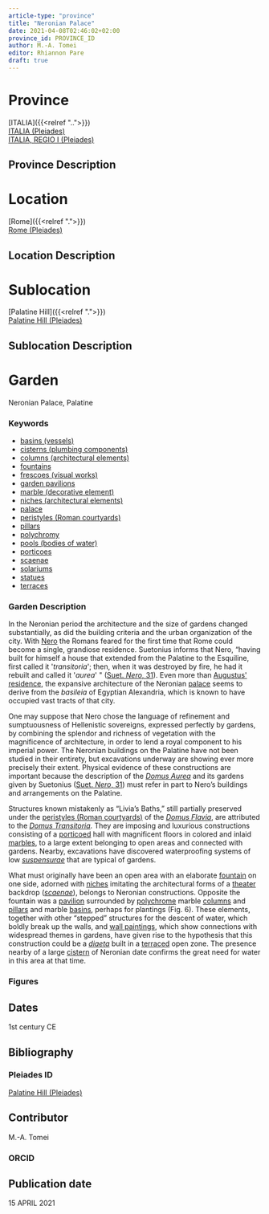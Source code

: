 ```yaml
---
article-type: "province"
title: "Neronian Palace"
date: 2021-04-08T02:46:02+02:00
province_id: PROVINCE_ID
author: M.-A. Tomei
editor: Rhiannon Pare
draft: true
---
```


# Province

[ITALIA]({{<relref "..">}})\
[ITALIA (Pleiades)](https://pleiades.stoa.org/places/1052)\
[ITALIA, REGIO I (Pleiades)](https://pleiades.stoa.org/places/441075550)

## Province Description


# Location

[Rome]({{<relref ".">}}) \
[Rome (Pleiades)](https://pleiades.stoa.org/places/423025)

## Location Description


# Sublocation

[Palatine Hill]({{<relref ".">}}) \
[Palatine Hill (Pleiades)](https://pleiades.stoa.org/places/971691208)

## Sublocation Description

# Garden

Neronian Palace, Palatine

### Keywords

- [basins (vessels)](http://vocab.getty.edu/page/aat/300045614)
- [cisterns (plumbing components)](http://vocab.getty.edu/page/aat/300052558)
- [columns (architectural elements)](http://vocab.getty.edu/page/aat/300001571)
- [fountains](http://vocab.getty.edu/page/aat/300006179)
- [frescoes (visual works)](http://vocab.getty.edu/page/aat/300177433)
- [garden pavilions](http://vocab.getty.edu/page/aat/300006819)
- [marble (decorative element)](http://vocab.getty.edu/page/aat/300011443)
- [niches (architectural elements)](http://vocab.getty.edu/page/aat/300002704)
- [palace](http://vocab.getty.edu/page/aat/300005734)
- [peristyles (Roman courtyards)](http://vocab.getty.edu/page/aat/300080971)
- [pillars](http://vocab.getty.edu/page/aat/300264605)
- [polychromy](http://vocab.getty.edu/page/aat/300247962)
- [pools (bodies of water)](http://vocab.getty.edu/page/aat/300008692)
- [porticoes](http://vocab.getty.edu/page/aat/300004145)
- [scaenae](http://vocab.getty.edu/page/aat/300004681)
- [solariums](http://vocab.getty.edu/page/aat/300004179)
- [statues](http://vocab.getty.edu/page/aat/300047600)
- [terraces](http://vocab.getty.edu/page/aat/300004182)

### Garden Description

In the Neronian period the architecture and the size of gardens changed substantially, as did the building criteria and the urban organization of the city. With [Nero](https://www.britannica.com/biography/Nero-Roman-emperor) the Romans feared for the first time that Rome could become a single, grandiose residence. Suetonius informs that Nero, “having built for himself a house that extended from the Palatine to the Esquiline, first called it '*transitoria*'; then, when it was destroyed by fire, he had it rebuilt and called it '*aurea*' " ([Suet. *Nero*, 31](http://www.perseus.tufts.edu/hopper/text?doc=Perseus:abo:phi,1348,016:31)). Even more than [Augustus' residence](https://en.wikipedia.org/wiki/House_of_Augustus), the expansive architecture of the Neronian [palace](http://vocab.getty.edu/page/aat/300005734) seems to derive from the *basileia* of Egyptian Alexandria, which is known to have occupied vast tracts of that city.

One may suppose that Nero chose the language of refinement and sumptuousness of Hellenistic sovereigns, expressed perfectly by gardens, by combining the splendor and richness of vegetation with the magnificence of architecture, in order to lend a royal component to his imperial power. The Neronian buildings on the Palatine have not been studied in their entirety, but excavations underway are showing ever more precisely their extent.  Physical evidence of these constructions are important because the description of the [*Domus Aurea*](https://en.wikipedia.org/wiki/Domus_Aurea) and its gardens given by Suetonius ([Suet. *Nero*, 31](http://www.perseus.tufts.edu/hopper/text?doc=Perseus:abo:phi,1348,016:31)) must refer in part to Nero’s buildings and arrangements on the Palatine.

Structures known mistakenly as “Livia’s Baths,” still partially preserved under the [peristyles (Roman courtyards)](http://vocab.getty.edu/page/aat/300004029) of the [*Domus Flavia*](https://en.wikipedia.org/wiki/Flavian_Palace), are attributed to the [*Domus Transitoria*](https://en.wikipedia.org/wiki/Domus_Transitoria). They are imposing and luxurious constructions consisting of a [porticoed](http://vocab.getty.edu/page/aat/300004145) hall with magnificent floors in colored and inlaid [marbles](http://vocab.getty.edu/page/aat/300011443), to a large extent belonging to open areas and connected with gardens. Nearby, excavations have discovered waterproofing systems of low [*suspensurae*](https://en.wikipedia.org/wiki/Suspensura) that are typical of gardens.

What must originally have been an open area with an elaborate [fountain](http://vocab.getty.edu/page/aat/300006179) on one side, adorned with [niches](http://vocab.getty.edu/page/aat/300002704) imitating the architectural forms of a [theater](http://vocab.getty.edu/page/aat/300007117) backdrop ([*scaenae*](http://vocab.getty.edu/page/aat/300004681)), belongs to Neronian constructions. Opposite the fountain was a [pavilion](http://vocab.getty.edu/page/aat/300006819) surrounded by [polychrome]( http://vocab.getty.edu/page/aat/300247962) marble [columns](http://vocab.getty.edu/page/aat/300001571) and [pillars](http://vocab.getty.edu/page/aat/300264605) and marble [basins](http://vocab.getty.edu/page/aat/300045614), perhaps for plantings (Fig. 6). These elements, together with other “stepped” structures for the descent of water, which boldly break up the walls, and [wall paintings](http://vocab.getty.edu/page/aat/300177433), which show connections with widespread themes in gardens, have given rise to the hypothesis that this construction could be a [*diaeta*](https://referenceworks.brillonline.com/entries/brill-s-new-pauly/diaeta-e316370?s.num=11) built in a [terraced](http://vocab.getty.edu/page/aat/300004182) open zone. The presence nearby of a large [cistern](http://vocab.getty.edu/page/aat/300052558) of Neronian date confirms the great need for water in this area at that time.

### Figures


## Dates

1st century CE

## Bibliography



### Pleiades ID

[Palatine Hill (Pleiades)](https://pleiades.stoa.org/places/971691208)

## Contributor

M.-A. Tomei

### ORCID


## Publication date
 15 APRIL 2021